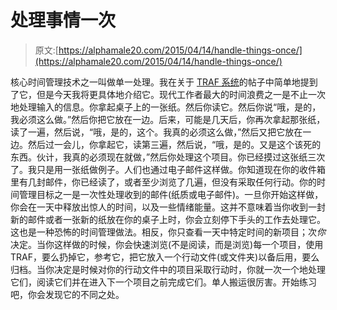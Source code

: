 # 处理事情一次

> 原文:[https://alphamale20.com/2015/04/14/handle-things-once/](https://alphamale20.com/2015/04/14/handle-things-once/)

核心时间管理技术之一叫做单一处理。我在关于 [TRAF 系统](http://www.sublimeyourtime.com/2012/11/18/managing-paper-flow-the-traf-system/)的帖子中简单地提到了它，但是今天我将更具体地介绍它。现代工作者最大的时间浪费之一是不止一次地处理输入的信息。你拿起桌子上的一张纸。然后你读它。然后你说“哦，是的，我必须这么做。”然后你把它放在一边。后来，可能是几天后，你再次拿起那张纸，读了一遍，然后说，“哦，是的，这个。我真的必须这么做，”然后又把它放在一边。然后过一会儿，你拿起它，读第三遍，然后说，“哦，是的。又是这个该死的东西。伙计，我真的必须现在就做，”然后你处理这个项目。你已经摸过这张纸三次了。我只是用一张纸做例子。人们也通过电子邮件这样做。你知道现在你的收件箱里有几封邮件，你已经读了，或者至少浏览了几遍，但没有采取任何行动。你的时间管理目标之一是一次性处理收到的邮件(纸质或电子邮件)。一旦你开始这样做，你会在一天中释放出惊人的时间，以及一些情绪能量。这并不意味着当你收到一封新的邮件或者一张新的纸放在你的桌子上时，你会立刻停下手头的工作去处理它。这也是一种恐怖的时间管理做法。相反，你只查看一天中特定时间的新项目；次*你*决定。当你这样做的时候，你会快速浏览(不是阅读，而是浏览)每一个项目，使用 TRAF，要么扔掉它，参考它，把它放入一个行动文件(或文件夹)以备后用，要么归档。当你决定是时候对你的行动文件中的项目采取行动时，你就一次一个地处理它们，阅读它们并在进入下一个项目之前完成它们。单人搬运很厉害。开始练习吧，你会发现它的不同之处。